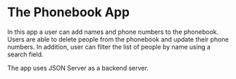 # The Phonebook App

In this app a user can add names and phone numbers to the phonebook. Users are able to delete people from the phonebook and update their phone numbers. In addition, user can filter the list of people by name using a search field.

The app uses JSON Server as a backend server.
